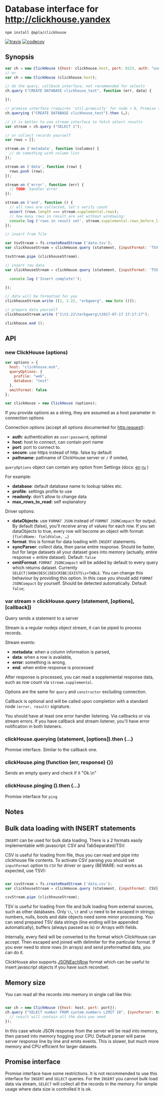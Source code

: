 Database interface for http://clickhouse.yandex
===

```
npm install @apla/clickhouse
```

[![travis](https://travis-ci.org/apla/node-clickhouse.svg)](https://travis-ci.org/apla/node-clickhouse)
[![codecov](https://codecov.io/gh/apla/node-clickhouse/branch/master/graph/badge.svg)](https://codecov.io/gh/apla/node-clickhouse)

Synopsis
---

```javascript
var ch = new ClickHouse ({host: clickhouse.host, port: 8123, auth: "user:password"});
// or
var ch = new ClickHouse (clickhouse.host);

// do the query, callback interface, not recommended for selects
ch.query ("CREATE DATABASE clickhouse_test", function (err, data) {

});

// promise interface (requires 'util.promisify' for node < 8, Promise shim for node < 4)
ch.querying ("CREATE DATABASE clickhouse_test").then (…);

// it is better to use stream interface to fetch select results
var stream = ch.query ("SELECT 1");

// or collect records yourself
var rows = [];

stream.on ('metadata', function (columns) {
  // do something with column list
});

stream.on ('data', function (row) {
  rows.push (row);
});

stream.on ('error', function (err) {
  // TODO: handler error
});

stream.on ('end', function () {
  // all rows are collected, let's verify count
  assert (rows.length === stream.supplemental.rows);
  // how many rows in result are set without windowing:
  console.log ('rows in result set', stream.supplemental.rows_before_limit_at_least);
});

// insert from file

var tsvStream = fs.createReadStream ('data.tsv');
var clickhouseStream = clickHouse.query (statement, {inputFormat: 'TSV'});

tsvStream.pipe (clickhouseStream);

// insert row data
var clickhouseStream = clickHouse.query (statement, {inputFormat: 'TSV'}, function (err) {

  console.log ('Insert complete!');

});

// data will be formatted for you
clickhouseStream.write ([1, 2.22, "erbgwerg", new Date ()]);

// prepare data yourself
clickhouseStream.write ("1\t2.22\terbgwerg\t2017-07-17 17:17:17");

clickhouse.end ();

```

API
---

### new ClickHouse (options)

```javascript
var options = {
  host: "clickhouse.msk",
  queryOptions: {
    profile: "web",
    database: "test"
  },
  omitFormat: false
};

var clickHouse = new ClickHouse (options);
```

If you provide options as a string, they are assumed as a host parameter in connection options

Connection options (accept all options documented
for [http.request](https://nodejs.org/api/http.html#http_http_request_options_callback)):

 * **auth**:     authentication as `user:password`, optional
 * **host**:     host to connect, can contain port name
 * **port**:     port to connect to.
 * **secure**:   use https instead of http. false by default
 * **pathname**: pathname of ClickHouse server or `/` if omited,

`queryOptions` object can contain any option from Settings (docs:
[en](https://clickhouse.yandex/docs/en/operations/settings/index.html)
[ru](https://clickhouse.yandex/docs/ru/operations/settings/index.html)
)

For example:

 * **database**: default database name to lookup tables etc.
 * **profile**: settings profile to use
 * **readonly**: don't allow to change data
 * **max_rows_to_read**: self explanatory

Driver options:

 * **dataObjects**: use `FORMAT JSON` instead of `FORMAT JSONCompact` for output.
 By default (false), you'll receive array of values for each row. If you set dataObjects
 to true, every row will become an object with format: `{fieldName: fieldValue, …}`
 * **format**: this is format for data loading with `INSERT` statements.
 * **syncParser**: collect data, then parse entire response. Should be faster, but for
 large datasets all your dataset goes into memory (actually, entire response + entire dataset).
 Default: `false`
 * **omitFormat**: `FORMAT JSONCompact` will be added by default to every query
 which returns dataset. Currently `SELECT|SHOW|DESC|DESCRIBE|EXISTS\s+TABLE`.
 You can change this behaviour by providing this option. In this case you should
 add `FORMAT JSONCompact` by yourself. Should be detected automatically. Default `false`;


### var stream = clickHouse.query (statement, [options], [callback])

Query sends a statement to a server

Stream is a regular nodejs object stream, it can be piped to process records.

Stream events:

 * **metadata**: when a column information is parsed,
 * **data**: when a row is available,
 * **error**: something is wrong,
 * **end**: when entire response is processed

After response is processed, you can read a supplemental response data, such as
row count via `stream.supplemental`.

Options are the same for `query` and `constructor` excluding connection.

Callback is optional and will be called upon completion with
a standard node `(error, result)` signature.

You should have at least one error handler listening. Via callbacks or via stream errors.
If you have callback and stream listener, you'll have error notification in both listeners.

### clickHouse.querying (statement, [options]).then (…)

Promise interface. Similar to the callback one.

### clickHouse.ping (function (err, response) {})

Sends an empty query and check if it "Ok.\n"

### clickHouse.pinging ().then (…)

Promise interface for `ping`

Notes
-----

## Bulk data loading with INSERT statements

`INSERT` can be used for bulk data loading. There is a 2 formats easily implementable
with javascript: CSV and TabSeparated/TSV.

CSV is useful for loading from file, thus you can read and pipe into clickhouse
file contents. To activate CSV parsing you should set `inputFormat` option to `CSV`
for driver or query (BEWARE: not works as expected, use TSV):

```javascript

var csvStream = fs.createReadStream ('data.csv');
var clickhouseStream = clickHouse.query (statement, {inputFormat: CSV});

csvStream.pipe (clickhouseStream);

```

TSV is useful for loading from file and bulk loading from external sources, such as other databases.
Only `\\`, `\t` and `\n` need to be escaped in strings; numbers, nulls,
bools and date objects need some minor processing. You can send prepared TSV data strings
(line ending will be appended automatically), buffers (always passed as is) or Arrays with fields.

Internally, every field will be converted to the format which ClickHouse can accept.
Then escaped and joined with delimiter for the particular format.
If you ever need to store rows (in arrays) and send preformatted data, you can do it.

ClickHouse also supports [JSONEachRow](https://clickhouse.yandex/docs/en/formats/jsoneachrow.html) format
which can be useful to insert javascript objects if you have such recordset.


## Memory size

You can read all the records into memory in single call like this:

```javascript

var ch = new ClickHouse ({host: host, port: port});
ch.query ("SELECT number FROM system.numbers LIMIT 10", {syncParser: true}, function (err, result) {
  // result will contain all the data you need
});

```

In this case whole JSON response from the server will be read into memory,
then parsed into memory hogging your CPU. Default parser will parse server response
line by line and emits events. This is slower, but much more memory and CPU efficient
for larger datasets.

## Promise interface

Promise interface have some restrictions. It is not recommended to use this interface
for `INSERT` and `SELECT` queries. For the `INSERT` you cannot bulk load data via stream,
`SELECT` will collect all the records in the memory. For simple usage where data size
is controlled it is ok.
